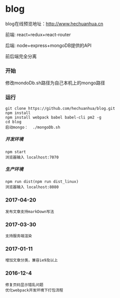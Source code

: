 # blog

blog在线预览地址：http://www.hechuanhua.cn

 前端: react+redux+react-router
 
 后端: node+express+mongoDB提供的API
 
 前后端完全分离

### 开始 
修改mondoDb.sh路径为自己本机上的mongo路径

### 运行
    git clone https://github.com/hechuanhua/blog.git
    npm install
    npm install webpack babel babel-cli pm2 -g
    cd blog
    启动mongo：  ./mongoDb.sh


##### 开发环境
    npm start
    浏览器输入 localhost:7070

##### 生产环境
    npm run dist(npm run dist_linux)
    浏览器输入 localhost:8080
### 2017-04-20
    发布文章支持markDown写法
### 2017-03-30
    支持服务端渲染
### 2017-01-11
    增加文章分类，兼容ie9及以上
### 2016-12-4
    修复页码显示错乱问题
    优化webpack开发环境下打包流程

